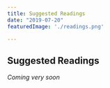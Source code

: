 ```yaml
---
title: Suggested Readings
date: "2019-07-20"
featuredImage: './readings.png'

---
```


## Suggested Readings

*Coming very soon*